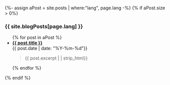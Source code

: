 {%- assign aPost = site.posts | where:"lang", page.lang -%}
{% if aPost.size > 0%}

### {{ site.blogPosts[page.lang] }}

  <ul class="post-list">
    {% for post in aPost %}
      <li>
        <strong>
          <a class="post-link" href="{{ post.url | prepend: site.baseurl}}">{{ post.title }}</a>
        </strong>
        <br>{{ post.date | date: "%Y-%m-%d"}}
        <blockquote class="blockquote">
        {{ post.excerpt | | strip_html}}
        </blockquote>
      </li>
    {% endfor %}
  </ul>
{% endif %}
